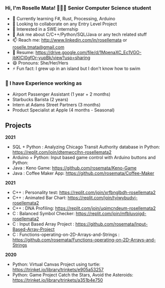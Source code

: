 ### Hi, I'm Roselle Mata! 👩🏻‍💻 Senior Computer Science student 

- 🌱 Currently learning F#, Rust, Processing, Arduino 
- 👯 Looking to collaborate on any Entry Level Project
- 🤔 Interested in a SWE internship
- 💬 Ask me about C/C++/Python/SQL/Java or any tech related stuff
- 📫 Reach me: http://www.linkedin.com/in/rosellemata or roselle.tmata@gmail.com
- 📝 Resume: https://drive.google.com/file/d/1MpenaXC_Ec1VGO-jbKICI0gfOr-yupBk/view?usp=sharing
- 😄 Pronouns: She/Her/Hers
- ⚡ Fun fact: I grew up in an island but I don't know how to swim

 ### 👋 I have Experience working as 
- Airport Passenger Assistant (1 year + 2 months)
- Starbucks Barista (2 years)
- Intern at Adams Street Partners (3 months)
- Product Specialist at Apple (4 months - Seasonal)


## Projects

**2021**

- SQL + Python : Analyzing Chicago Transit Authority database in Python: https://replit.com/join/dtemwcclhn-rosellemata2
- Arduino + Python: Input based game control with Arduino buttons and Python: 
- Java : Keno Game: https://github.com/rosemata/Keno-Game
- Java : Coffee Maker App: https://github.com/rosemata/Coffee-Maker

**2021**

- C++ : Personality test: https://replit.com/join/xrfbnglbdh-rosellemata2
- C++ : Animated Bar Chart: https://replit.com/join/tyiwybudvj-rosellemata2
- C++ : DNA Profiling: https://replit.com/join/uqimcndeum-rosellemata2
- C : Balanced Symbol Checker: https://replit.com/join/mfbluvoigd-rosellemata2
- C : Input Based Array Project : https://github.com/rosemata/Input-Based-Array-Project
- C : Functions-operating-on-2D-Arrays-and-Strings : https://github.com/rosemata/Functions-operating-on-2D-Arrays-and-Strings

**2020**

- Python: Virtual Canvas Project using turtle: https://trinket.io/library/trinkets/e905a53257 
- Python: Game Project Catch the Stars, Avoid the Asteroids: https://trinket.io/library/trinkets/a351b4e750 


<!--
**rosemata/rosemata** is a ✨ _special_ ✨ repository because its `README.md` (this file) appears on your GitHub profile.

Here are some ideas to get you started:
I came to the U.S. when I was 15. I was raised by a single mother of four, and so I've been working and going to school since I was 16. I've been supporting myself through college and I aspire to help the world become a better place through technology. 


###

- 🔭 I’m currently working on ...
- 🌱 I’m currently learning ...
- 👯 I’m looking to collaborate on ...
- 🤔 I’m looking for help with ...
- 💬 Ask me about ...
- 📫 How to reach me: ...
- 😄 Pronouns: ...
- ⚡ Fun fact: ...

### Hi, I'm Roselle Mata! 👩🏻‍💻 Senior Computer Science student 

- 🌱 Currently learning F#, Rust, Processing, Arduino 
- 👯 Looking to collaborate on any Entry Level Project
- 🤔 Interested in a SWE internship
- 💬 Ask me about C/C++/Python/SQL/Java or any tech related stuff
- 📫 Reach me: http://www.linkedin.com/in/rosellemata or roselle.tmata@gmail.com
- 📝 Resume: https://drive.google.com/file/d/1MpenaXC_Ec1VGO-jbKICI0gfOr-yupBk/view?usp=sharing
- 😄 Pronouns: She/Her/Hers
- ⚡ Fun fact: I grew up in an island but I don't know how to swim

 ### 👋 I have Experience working as 
- Airport Passenger Assistant (1 year + 2 months)
- Starbucks Barista (2 years)
- Intern at Adams Street Partners (3 months)
- Product Specialist at Apple (4 months - Seasonal)


## Project Links 

**2021**

<!-- **Python** -->
<!-- 
- SQL + Python : Analyzing Chicago Transit Authority database in Python: https://replit.com/join/dtemwcclhn-rosellemata2
- Arduino + Python: Input based game control with Arduino buttons and Python:  -->
<!-- 
**2021**


- Virtual Canvas Project using turtle: https://trinket.io/library/trinkets/e905a53257 

- Game Project Catch the Stars, Avoid the Asteroids: https://trinket.io/library/trinkets/a351b4e750 
  
**C++**

- Personality test: https://replit.com/join/xrfbnglbdh-rosellemata2

- Animated Bar Chart: https://replit.com/join/tyiwybudvj-rosellemata2

    to run input "make build"

    input "make run"
  
- DNA Profiling: https://replit.com/join/uqimcndeum-rosellemata2
  

**C**

- Balanced Symbol Checker: https://replit.com/join/mfbluvoigd-rosellemata2
 
 
**SQL + Pthon**

- Analyzing Chicago Transit Authority database in Python: https://replit.com/join/dtemwcclhn-rosellemata2
 
 
**Java**

- Keno Game: https://github.com/rosemata/Keno-Game

- Coffee Maker: https://github.com/rosemata/Coffee-Maker

**F#**

-  -->

<!--
**rosemata/rosemata** is a ✨ _special_ ✨ repository because its `README.md` (this file) appears on your GitHub profile.

Here are some ideas to get you started:
I came to the U.S. when I was 15. I was raised by a single mother of four, and so I've been working and going to school since I was 16. I've been supporting myself through college and I aspire to help the world become a better place through technology. 


###

- 🔭 I’m currently working on ...
- 🌱 I’m currently learning ...
- 👯 I’m looking to collaborate on ...
- 🤔 I’m looking for help with ...
- 💬 Ask me about ...
- 📫 How to reach me: ...
- 😄 Pronouns: ...
- ⚡ Fun fact: ...
-->
